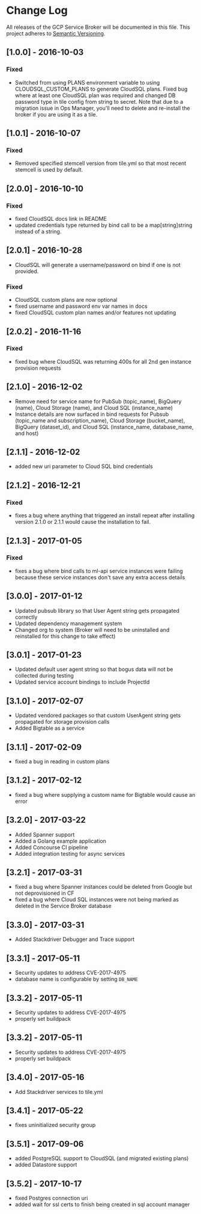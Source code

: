 # Change Log
All releases of the GCP Service Broker will be documented in
this file. This project adheres to [Semantic Versioning](http://semver.org/).

## [1.0.0] - 2016-10-03

### Fixed
- Switched from using PLANS environment variable to using CLOUDSQL_CUSTOM_PLANS 
to generate CloudSQL plans. Fixed bug where at least one CloudSQL plan was required
and changed DB password type in tile config from string to secret. Note that due to
a migration issue in Ops Manager, you'll need to delete and re-install the broker 
if you are using it as a tile.

## [1.0.1] - 2016-10-07

### Fixed
- Removed specified stemcell version from tile.yml so that most recent stemcell is 
used by default.

## [2.0.0] - 2016-10-10

### Fixed
- fixed CloudSQL docs link in README
- updated credentials type returned by bind call to be a map[string]string instead
of a string.

## [2.0.1] - 2016-10-28

- CloudSQL will generate a username/password on bind if one is not provided.

### Fixed
- CloudSQL custom plans are now optional
- fixed username and password env var names in docs
- fixed CloudSQL custom plan names and/or features not updating

## [2.0.2] - 2016-11-16

### Fixed
- fixed bug where CloudSQL was returning 400s for all 2nd gen instance provision requests

## [2.1.0] - 2016-12-02

- Remove need for service name for PubSub (topic_name), BigQuery (name), Cloud Storage (name), and Cloud SQL (instance_name)
- Instance details are now surfaced in bind requests for Pubsub (topic_name and subscription_name),
Cloud Storage (bucket_name), BigQuery (dataset_id), and Cloud SQL (instance_name, database_name, and host)

## [2.1.1] - 2016-12-02

- added new uri parameter to Cloud SQL bind credentials

## [2.1.2] - 2016-12-21

### Fixed
- fixes a bug where anything that triggered an install repeat after installing version 2.1.0 or 2.1.1 would cause the
installation to fail.

## [2.1.3] - 2017-01-05

### Fixed
- fixes a bug where bind calls to ml-api service instances were failing because these service instances don't save
any extra access details

## [3.0.0] - 2017-01-12

- Updated pubsub library so that User Agent string gets propagated correctly
- Updated dependency management system
- Changed org to system (Broker will need to be uninstalled and reinstalled for this change to take effect)

## [3.0.1] - 2017-01-23

- Updated default user agent string so that bogus data will not be collected during testing
- Updated service account bindings to include ProjectId

## [3.1.0] - 2017-02-07

- Updated vendored packages so that custom UserAgent string gets propagated for storage provision calls
- Added Bigtable as a service

## [3.1.1] - 2017-02-09

- fixed a bug in reading in custom plans

## [3.1.2] - 2017-02-12

- fixed a bug where supplying a custom name for Bigtable would cause an error

## [3.2.0] - 2017-03-22

- Added Spanner support
- Added a Golang example application
- Added Concourse CI pipeline
- Added integration testing for async services

## [3.2.1] - 2017-03-31

- fixed a bug where Spanner instances could be deleted from Google but not deprovisioned in CF
- fixed a bug where Cloud SQL instances were not being marked as deleted in the Service Broker database

## [3.3.0] - 2017-03-31

- Added Stackdriver Debugger and Trace support

## [3.3.1] - 2017-05-11

- Security updates to address CVE-2017-4975
- database name is configurable by setting `DB_NAME`

## [3.3.2] - 2017-05-11

- Security updates to address CVE-2017-4975
- properly set buildpack

## [3.3.2] - 2017-05-11

- Security updates to address CVE-2017-4975
- properly set buildpack

## [3.4.0] - 2017-05-16

- Add Stackdriver services to tile.yml

## [3.4.1] - 2017-05-22

- fixes uninitialized security group

## [3.5.1] - 2017-09-06

- added PostgreSQL support to CloudSQL (and migrated existing plans)
- added Datastore support

## [3.5.2] - 2017-10-17
 
- fixed Postgres connection uri
- added wait for ssl certs to finish being created in sql account manager
